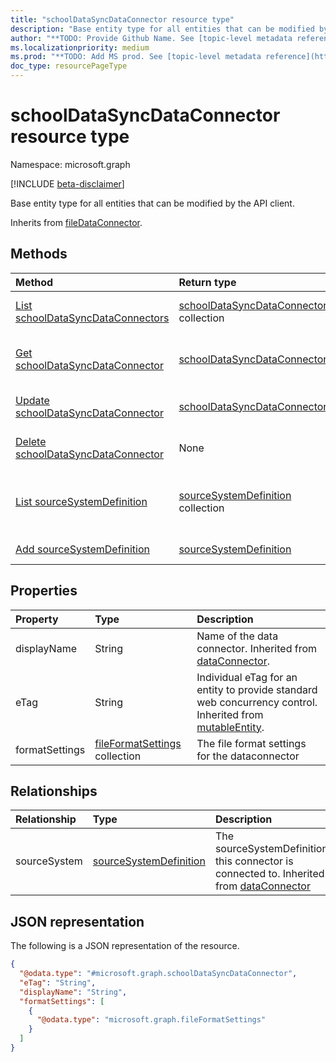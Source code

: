 ```yaml
---
title: "schoolDataSyncDataConnector resource type"
description: "Base entity type for all entities that can be modified by the API client."
author: "**TODO: Provide Github Name. See [topic-level metadata reference](https://msgo.azurewebsites.net/add/document/guidelines/metadata.html#topic-level-metadata)**"
ms.localizationpriority: medium
ms.prod: "**TODO: Add MS prod. See [topic-level metadata reference](https://msgo.azurewebsites.net/add/document/guidelines/metadata.html#topic-level-metadata)**"
doc_type: resourcePageType
---
```


# schoolDataSyncDataConnector resource type

Namespace: microsoft.graph

[!INCLUDE [beta-disclaimer](../../includes/beta-disclaimer.md)]

Base entity type for all entities that can be modified by the API client.


Inherits from [fileDataConnector](../resources/filedataconnector.md).

## Methods
|Method|Return type|Description|
|:---|:---|:---|
|[List schoolDataSyncDataConnectors](../api/schooldatasyncdataconnector-list.md)|[schoolDataSyncDataConnector](../resources/schooldatasyncdataconnector.md) collection|Get a list of the [schoolDataSyncDataConnector](../resources/schooldatasyncdataconnector.md) objects and their properties.|
|[Get schoolDataSyncDataConnector](../api/schooldatasyncdataconnector-get.md)|[schoolDataSyncDataConnector](../resources/schooldatasyncdataconnector.md)|Read the properties and relationships of a [schoolDataSyncDataConnector](../resources/schooldatasyncdataconnector.md) object.|
|[Update schoolDataSyncDataConnector](../api/schooldatasyncdataconnector-update.md)|[schoolDataSyncDataConnector](../resources/schooldatasyncdataconnector.md)|Update the properties of a [schoolDataSyncDataConnector](../resources/schooldatasyncdataconnector.md) object.|
|[Delete schoolDataSyncDataConnector](../api/schooldatasyncdataconnector-delete.md)|None|Deletes a [schoolDataSyncDataConnector](../resources/schooldatasyncdataconnector.md) object.|
|[List sourceSystemDefinition](../api/schooldatasyncdataconnector-list-sourcesystem.md)|[sourceSystemDefinition](../resources/sourcesystemdefinition.md) collection|Get the sourceSystemDefinition resources from the sourceSystem navigation property.|
|[Add sourceSystemDefinition](../api/schooldatasyncdataconnector-post-sourcesystem.md)|[sourceSystemDefinition](../resources/sourcesystemdefinition.md)|Add sourceSystem by posting to the sourceSystem collection.|

## Properties
|Property|Type|Description|
|:---|:---|:---|
|displayName|String|Name of the data connector. Inherited from [dataConnector](../resources/dataconnector.md).|
|eTag|String|Individual eTag for an entity to provide standard web concurrency control. Inherited from [mutableEntity](../resources/mutableentity.md).|
|formatSettings|[fileFormatSettings](../resources/fileformatsettings.md) collection|The file format settings for the dataconnector|

## Relationships
|Relationship|Type|Description|
|:---|:---|:---|
|sourceSystem|[sourceSystemDefinition](../resources/sourcesystemdefinition.md)|The sourceSystemDefinition this connector is connected to. Inherited from [dataConnector](../resources/dataconnector.md)|

## JSON representation
The following is a JSON representation of the resource.
<!-- {
  "blockType": "resource",
  "keyProperty": "id",
  "@odata.type": "microsoft.graph.schoolDataSyncDataConnector",
  "baseType": "microsoft.industryData.fileDataConnector",
  "openType": false
}
-->
``` json
{
  "@odata.type": "#microsoft.graph.schoolDataSyncDataConnector",
  "eTag": "String",
  "displayName": "String",
  "formatSettings": [
    {
      "@odata.type": "microsoft.graph.fileFormatSettings"
    }
  ]
}
```

